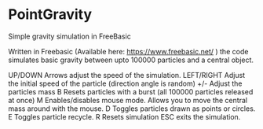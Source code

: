 # PointGravity
Simple gravity simulation in FreeBasic

Written in Freebasic (Available here: https://www.freebasic.net/ ) the code simulates basic gravity between upto 100000 particles and a central object. 

UP/DOWN Arrows adjust the speed of the simulation. 
LEFT/RIGHT Adjust the initial speed of the particle (direction angle is random)
+/- Adjust the particles mass
B Resets particles with a burst (all 100000 particles released at once)
M Enables/disables mouse mode.  Allows you to move the central mass around with the mouse. 
D Toggles particles drawn as points or circles. 
E Toggles particle recycle. 
R Resets simulation
ESC exits the simulation. 

